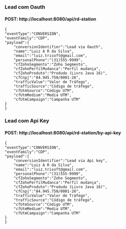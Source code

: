 ### Lead com Oauth

#### POST: http://localhost:8080/api/rd-station

    {
	"eventType":"CONVERSION",
	"eventFamily":"CDP",	
	"payload":{				        
		"conversionIdentifier":"Lead via Oauth",
		"name":"Luiz A R da Silva",                
		"email":"luiz.trisoft@gmail.com",               
		"personalPhone":"(31)555-9999",       
		"cfZohoSegmento":"Zoho Segmento",      
		"cfZohoPerfilMudanca":"Perfil mudança", 
		"cfZohoProduto":"Produdo (Livro Java 16)",       
		"cfCnpj":"84.945.750/0001-26",              
		"trafficValue":"Valor de Tráfego",        
		"trafficSource":"Código de tráfego",       
		"cfUtmSource":"Código UTM",         
		"cfUtmMedium":"Media UTM",         
		"cfUtmCampaign":"Campanha UTM"
	}
	}
   
### Lead com Api Key

#### POST: http://localhost:8080/api/rd-station/by-api-key

    {
	"eventType":"CONVERSION",
	"eventFamily":"CDP",	
	"payload":{				        
		"conversionIdentifier":"Lead via Api key",
		"name":"Luiz A R da Silva",                
		"email":"luiz.trisoft@gmail.com",               
		"personalPhone":"(31)555-9999",       
		"cfZohoSegmento":"Zoho Segmento",      
		"cfZohoPerfilMudanca":"Perfil mudança", 
		"cfZohoProduto":"Produdo (Livro Java 16)",       
		"cfCnpj":"84.945.750/0001-26",              
		"trafficValue":"Valor de Tráfego",        
		"trafficSource":"Código de tráfego",       
		"cfUtmSource":"Código UTM",         
		"cfUtmMedium":"Media UTM",         
		"cfUtmCampaign":"Campanha UTM"
	}
	}
